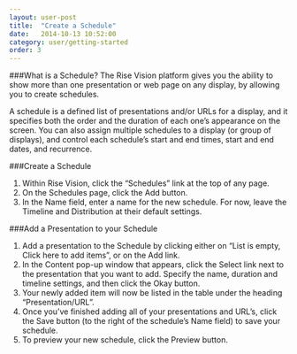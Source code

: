 ```yaml
---
layout: user-post
title:  "Create a Schedule"
date:   2014-10-13 10:52:00
category: user/getting-started
order: 3
---
```


###What is a Schedule?
The Rise Vision platform gives you the ability to show more than one presentation or web page on any display, by allowing you to create schedules. 

A schedule is a defined list of presentations and/or URLs for a display, and it specifies both the order and the duration of each one’s appearance on the screen. You can also assign multiple schedules to a display (or group of displays), and control each schedule’s start and end times, start and end dates, and recurrence. 

###Create a Schedule

1. Within Rise Vision, click the “Schedules” link at the top of any page.
2. On the Schedules page, click the Add button.
3. In the Name field, enter a name for the new schedule. For now, leave the Timeline and Distribution at their default settings.

###Add a Presentation to your Schedule
1. Add a presentation to the Schedule by clicking either on “List is empty, Click here to add items”, or on the Add link.  
2. In the Content pop-up window that appears, click the Select link next to the presentation that you want to add.  Specify the name, duration and timeline settings, and then click the Okay button. 
3. Your newly added item will now be listed in the table under the heading “Presentation/URL”.  
4. Once you’ve finished adding all of your presentations and URL’s, click the Save button (to the right of the schedule’s Name field) to save your schedule.
5. To preview your new schedule, click the Preview button.
